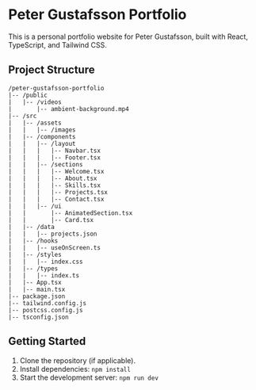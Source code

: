 # Peter Gustafsson Portfolio

This is a personal portfolio website for Peter Gustafsson, built with React, TypeScript, and Tailwind CSS.

## Project Structure

```
/peter-gustafsson-portfolio
|-- /public
|   |-- /videos
|       |-- ambient-background.mp4
|-- /src
|   |-- /assets
|   |   |-- /images
|   |-- /components
|   |   |-- /layout
|   |   |   |-- Navbar.tsx
|   |   |   |-- Footer.tsx
|   |   |-- /sections
|   |   |   |-- Welcome.tsx
|   |   |   |-- About.tsx
|   |   |   |-- Skills.tsx
|   |   |   |-- Projects.tsx
|   |   |   |-- Contact.tsx
|   |   |-- /ui
|   |       |-- AnimatedSection.tsx
|   |       |-- Card.tsx
|   |-- /data
|   |   |-- projects.json
|   |-- /hooks
|   |   |-- useOnScreen.ts
|   |-- /styles
|   |   |-- index.css
|   |-- /types
|   |   |-- index.ts
|   |-- App.tsx
|   |-- main.tsx
|-- package.json
|-- tailwind.config.js
|-- postcss.config.js
|-- tsconfig.json
```

## Getting Started

1.  Clone the repository (if applicable).
2.  Install dependencies: `npm install`
3.  Start the development server: `npm run dev`
